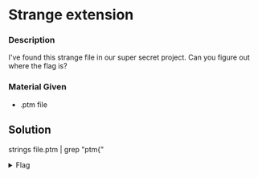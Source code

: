 # Strange extension

### Description

I've found this strange file in our super secret project. Can you figure out where the flag is?

### Material Given

- .ptm file

## Solution

strings file.ptm | grep "ptm{"

<details>

  <summary>Flag</summary>

ptm{m4k3_r3tr0_g4m1ng_gr34t_4g41n!!}

</details>
